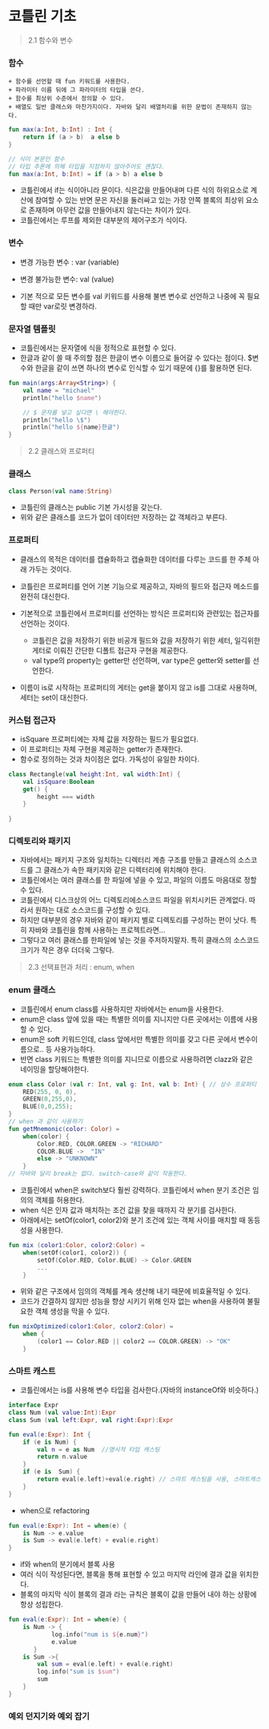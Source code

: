 # 코틀린 기초

>  2.1 함수와 변수

### 함수
    + 함수를 선언할 때 fun 키워드를 사용한다.
    + 파라미터 이름 뒤에 그 파라미터의 타입을 쓴다.
    + 함수를 최상위 수준에서 정의할 수 있다.
    + 배열도 일반 클래스와 마찬가지이다. 자바와 달리 배열처리를 위한 문법이 존재하지 않는다.

```kotlin
fun max(a:Int, b:Int) : Int {
    return if (a > b)  a else b
}

// 식이 본문인 함수
// 타입 추론에 의해 타입을 지정하지 않아주어도 괜찮다.
fun max(a:Int, b:Int) = if (a > b) a else b
``` 
- 코틀린에서 if는  식이아니라 문이다. 식은값을  만들어내며  다른 식의 하위요소로 계산에 참여할 수 있는 반면 문은 자신을 둘러싸고 있는 가장 안쪽 블록의 최상위 요소로 존재하며 아무런 값을 만들어내지  않는다는 차이가 있다.
- 코틀린에서는 루프를 제외한 대부분의 제어구조가 식이다.

### 변수

- 변경 가능한 변수 : var (variable)
- 변경 불가능한 변수: val (value) 

- 기본 적으로 모든 변수를 val 키워드를 사용해 불변 변수로 선언하고 나중에 꼭 필요할 때만 var로릿 변경하라.

### 문자열 템플릿

- 코틀린에서는 문자열에 식을 정적으로 표현할 수 있다.
- 한글과 같이 쓸 때 주의할 점은 한글이 변수 이름으로 들어갈 수 있다는 점이다. $변수와 한글을 같이 쓰면 하나의 변수로 인식할 수 있기 때문에 {}를 활용하면 된다.
```kotlin
fun main(args:Array<String>) {
    val name = "michael"
    println("hello $name")

    // $ 문자를 넣고 싶다면 \ 해야한다.
    println("hello \$")
    println("hello ${name}한글")
}
```

> 2.2 클래스와 프로퍼티

### 클래스
```kotlin
class Person(val name:String)
```
- 코틀린의 클래스는  public 기본 가시성을 갖는다.
- 위와 같은 클래스를 코드가 없이 데이터만 저장하는 값 객체라고 부른다.


### 프로퍼티

- 클래스의 목적은 데이터를 캡슐화하고 캡슐화한 데이터를 다루는 코드를 한 주체 아래 가두는 것이다.

- 코틀린은 프로퍼티를 언어 기본 기능으로  제공하고, 자바의 필드와 접근자 메소드를 완전히 대신한다.

- 기본적으로 코틀린에서 프로퍼티를 선언하는 방식은 프로퍼티와 관련있는 접근자를 선언하는 것이다.
    + 코틀린은 값을 저장하기 위한 비공개 필드와 값을 저장하기 위한 세터, 일긱위한 게터로 이뤄진 간단한 디폴트 접근자 구현을 제공한다.
    + val type의 property는 getter만 선언하며, var type은 getter와 setter를 선언한다.
    
- 이름이 is로 시작하는 프로퍼티의 게터는 get을 붙이지  않고 is를 그대로 사용하며, 세터는 set이 대신한다.


### 커스텀 접근자
- isSquare 프로퍼티에는 자체 값을 저장하는 필드가 필요없다.
- 이 프로퍼티는  자체 구현을 제공하는 getter가 존재한다.
- 함수로 정의하는 것과  차이점은 없다. 가독성이 유일한 차이다.
```kotlin
class Rectangle(val height:Int, val width:Int) {
    val isSquare:Boolean
    get() {
        height === width
    }
    
}
```
### 디렉토리와 패키지
- 자바에서는 패키지  구조와 일치하는 디렉터리 계층 구조를 만들고 클래스의 소스코드를 그 클래스가 속한 패키지와 같은 디렉터리에 위치해야 한다.
- 코틀린에서는 여러 클래스를 한 파일에 넣을 수 있고, 파일의 이름도 마음대로 정할 수 있다.
- 코틀린에서 디스크상의 어느 디렉토리에소스코드 파일을 위치시키든 관계없다. 따라서 원하는 대로 소스코드를 구성할 수 있다.
- 하지만 대부분의 경우 자바와 같이 패키지 별로 디렉토리를 구성하는 편이 낫다. 특히 자바와 코틀린을 함께 사용하는 프로젝트라면...
- 그렇다고 여러 클래스를 한파일에 넣는 것을 주저하지말자. 특히 클래스의 소스코드 크기가 작은 경우 더더욱 그렇다.

> 2.3 선택표현과 처리 : enum, when

### enum 클래스

- 코틀린에서 enum class를 사용하지만 자바에서는 enum을 사용한다. 
- enum은 class 앞에 있을 때는 특별한 의미를 지니지만 다른 곳에서는 이름에 사용할 수 있다.
- enum은 soft 키워드인데, class 앞에서만 특별한 의미를 갖고 다른 곳에서 변수이름으로.. 등 사용가능하다.
- 반면 class 키워드는 특별한  의미를 지니므로 이름으로 사용하려면 clazz와 같은 네이밍을 할당해야한다.

```kotlin
enum class Color (val r: Int, val g: Int, val b: Int) { // 상수 프로퍼티 정의 가능
    RED(255, 0, 0),
    GREEN(0,255,0),
    BLUE(0,0,255);
}
// when 과 같이 사용하기
fun getMnemonic(color: Color) =
    when(color) {
        Color.RED, COLOR.GREEN -> "RICHARD"
        COLOR.BLUE ->  "IN"
        else -> "UNKNOWN"
    }
// 자바와 달리 break는 없다. switch-case와 같이 작동한다.
```

- 코틀린에서 when은 switch보다 훨씬 강력하다. 코틀린에서 when 분기 조건은 임의의 객체를  허용한다.
- when 식은 인자 값과 매치하는 조건 값을 찾을 때까지 각 분기를 검사한다.
- 아래에서는 setOf(color1, color2)와 분기 조건에 있는 객체 사이를 매치할 때 동등성을  사용한다.

```kotlin
fun mix (color1:Color, color2:Color) =
    when(setOf(color1, color2)) {
        setOf(Color.RED, Color.BLUE) -> Color.GREEN
        ...
    }
```
- 위와 같은 구조에서 임의의 객체를 계속 생산해 내기 때문에 비효율적일 수 있다.
- 코드가 간결하지 않지만 성능을 향상 시키기 위해 인자 없는 when을 사용하여 불필요한 객체 생성을  막을 수 있다.

```kotlin
fun mixOptimized(color1:Color, color2:Color) =
    when {
        (color1 == Color.RED || color2 == COLOR.GREEN) -> "OK"
    }
```

### 스마트  캐스트

- 코틀린에서는 is를 사용해  변수 타입을 검사한다.(자바의 instanceOf와 비슷하다.)

```kotlin
interface Expr
class Num (val value:Int):Expr
class Sum (val left:Expr, val right:Expr):Expr

fun eval(e:Expr): Int {
    if (e is Num) {
        val n = e as Num  //명시적 타입 캐스팅
        return n.value
    }
    if (e is  Sum) {
        return eval(e.left)+eval(e.right) // 스마트 캐스팅을 사용, 스마트캐스트를 사용하려면 프로퍼티는 val type 이어야 한다. 이유는 항상 같은 값을 내놔야 하기 때문에
    }
}

```

-  when으로 refactoring
```kotlin
fun eval(e:Expr): Int = when(e) {
    is Num -> e.value
    is Sum -> eval(e.left) + eval(e.right)
}
```

- if와 when의 분기에서 블록 사용
- 여러 식이 작성된다면, 블록을 통해 표현할 수 있고  마지막 라인에 결과 값을 위치한다.
- 블록의 마지막 식이 블록의 결과 라는 규칙은 블록이 값을 만들어 내야 하는 상황에 항상 성립한다.
```kotlin
fun eval(e:Expr): Int = when(e) {
    is Num -> {
            log.info("num is ${e.num}")
            e.value
       }
    is Sum ->{
        val sum = eval(e.left) + eval(e.right)
        log.info("sum is $sum")
        sum
    }
}
```


### 예외 던지기와 예외 잡기

